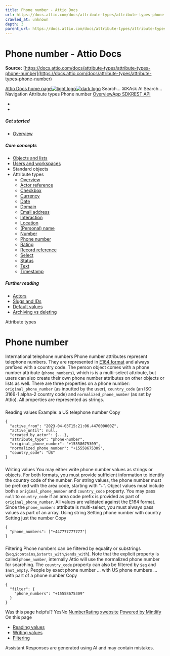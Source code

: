 ```yaml
---
title: Phone number - Attio Docs
url: https://docs.attio.com/docs/attribute-types/attribute-types-phone-number
crawled_at: unknown
depth: 3
parent_url: https://docs.attio.com/docs/attribute-types/attribute-types-timestamp
---
```


# Phone number - Attio Docs

**Source:** [https://docs.attio.com/docs/attribute-types/attribute-types-phone-number](https://docs.attio.com/docs/attribute-types/attribute-types-phone-number)

[Attio Docs home page![light logo](https://mintlify.s3.us-west-1.amazonaws.com/attio/logo/light.svg)![dark logo](https://mintlify.s3.us-west-1.amazonaws.com/attio/logo/dark.svg)](https://docs.attio.com/)
Search...
⌘KAsk AI
Search...
Navigation
Attribute types
Phone number
[Overview](https://docs.attio.com/docs/overview)[App SDK](https://docs.attio.com/sdk/introduction)[REST API](https://docs.attio.com/rest-api/overview)
* [](https://build.attio.com/)
* [](https://attio.com/help)
##### Get started
  * [Overview](https://docs.attio.com/docs/overview)


##### Core concepts
  * [Objects and lists](https://docs.attio.com/docs/objects-and-lists)
  * [Users and workspaces](https://docs.attio.com/docs/users-and-workspaces)
  * Standard objects
  * Attribute types
    * [Overview](https://docs.attio.com/docs/attribute-types/attribute-types)
    * [Actor reference](https://docs.attio.com/docs/attribute-types/attribute-types-actor-reference)
    * [Checkbox](https://docs.attio.com/docs/attribute-types/attribute-types-checkbox)
    * [Currency](https://docs.attio.com/docs/attribute-types/attribute-types-currency)
    * [Date](https://docs.attio.com/docs/attribute-types/attribute-types-date)
    * [Domain](https://docs.attio.com/docs/attribute-types/attribute-types-domain)
    * [Email address](https://docs.attio.com/docs/attribute-types/attribute-types-email-address)
    * [Interaction](https://docs.attio.com/docs/attribute-types/attribute-types-interaction)
    * [Location](https://docs.attio.com/docs/attribute-types/attribute-types-location)
    * [(Personal) name](https://docs.attio.com/docs/attribute-types/attribute-types-personal-name)
    * [Number](https://docs.attio.com/docs/attribute-types/attribute-types-number)
    * [Phone number](https://docs.attio.com/docs/attribute-types/attribute-types-phone-number)
    * [Rating](https://docs.attio.com/docs/attribute-types/attribute-types-rating)
    * [Record reference](https://docs.attio.com/docs/attribute-types/attribute-types-record-reference)
    * [Select](https://docs.attio.com/docs/attribute-types/attribute-types-select)
    * [Status](https://docs.attio.com/docs/attribute-types/attribute-types-status)
    * [Text](https://docs.attio.com/docs/attribute-types/attribute-types-text)
    * [Timestamp](https://docs.attio.com/docs/attribute-types/attribute-types-timestamp)


##### Further reading
  * [Actors](https://docs.attio.com/docs/actors)
  * [Slugs and IDs](https://docs.attio.com/docs/slugs-and-ids)
  * [Default values](https://docs.attio.com/docs/default-values)
  * [Archiving vs deleting](https://docs.attio.com/docs/archiving-vs-deleting)


Attribute types
# Phone number
International telephone numbers
Phone number attributes represent telephone numbers. They are represented in [E164 format](https://en.wikipedia.org/wiki/E.164) and always prefixed with a country code.
The person object comes with a phone number attribute (`phone_numbers`), which is is a multi-select attribute, but users can also create their own phone number attributes on other objects or lists as well.
There are three properties on a phone number: `original_phone_number` (as inputted by the user), `country_code` (an ISO 3166-1 alpha-2 country code) and `normalized_phone_number` (as set by Attio). All properties are represented as strings.
### 
[​](https://docs.attio.com/docs/attribute-types/attribute-types-phone-number#reading-values)
Reading values
Example: a US telephone number
Copy
```
{
  "active_from": "2023-04-03T15:21:06.447000000Z",
  "active_until": null,
  "created_by_actor": {...},
  "attribute_type": "phone-number",
  "original_phone_number": "+15558675309",
  "normalized_phone_number": "+15558675309",
  "country_code": "US"
}
```

### 
[​](https://docs.attio.com/docs/attribute-types/attribute-types-phone-number#writing-values)
Writing values
You may either write phone number values as strings or objects. For both formats, you must provide sufficient information to identify the country code of the number.
For string values, the phone number must be prefixed with the area code, starting with ”+”.
Object values must include both a `original_phone_number` and `country_code` property. You may pass `null` to `country_code` if an area code prefix is provided as part of `original_phone_number`.
All values are validated against the E164 format.
Since the `phone_numbers` attribute is multi-select, you must always pass values as part of an array.
Using string
Setting phone number with country
Setting just the number
Copy
```
{
  "phone_numbers": ["+447777777777"]
}
```

### 
[​](https://docs.attio.com/docs/attribute-types/attribute-types-phone-number#filtering)
Filtering
Phone numbers can be filtered by equality or substrings (`$eq`,`$contains`,`$starts_with`,`$ends_with`). Note that the explicit property is called `phone_number`, internally Attio will use the normalized phone number for searching.
The `country_code` property can also be filtered by `$eq` and `$not_empty`.
People by exact phone number
... with US phone numbers
... with part of a phone number
Copy
```
{
  "filter": {
    "phone_numbers": "+15558675309"
  }
}
```

Was this page helpful?
YesNo
[Number](https://docs.attio.com/docs/attribute-types/attribute-types-number)[Rating](https://docs.attio.com/docs/attribute-types/attribute-types-rating)
[x](https://x.com/Attio)[website](https://attio.com)
[Powered by Mintlify](https://mintlify.com/preview-request?utm_campaign=poweredBy&utm_medium=referral&utm_source=docs.attio.com)
On this page
  * [Reading values](https://docs.attio.com/docs/attribute-types/attribute-types-phone-number#reading-values)
  * [Writing values](https://docs.attio.com/docs/attribute-types/attribute-types-phone-number#writing-values)
  * [Filtering](https://docs.attio.com/docs/attribute-types/attribute-types-phone-number#filtering)


Assistant
Responses are generated using AI and may contain mistakes.

